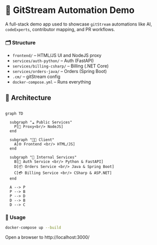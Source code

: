 # 🔧 GitStream Automation Demo

A full-stack demo app used to showcase `gitStream` automations like AI, `codeExperts`, contributor mapping, and PR workflows.

### 🗂️ Structure

- `frontend/` – HTML/JS UI and NodeJS proxy
- `services/auth-python/` – Auth (FastAPI)
- `services/billing-csharp/` – Billing (.NET Core)
- `services/orders-java/` – Orders (Spring Boot)
- `.cm/` – gitStream config
- `docker-compose.yml` – Runs everything




## 🧭 Architecture

```mermaid

graph TD

  subgraph "☁️ Public Services"
    P[🧭 Proxy<br/> NodeJS]
  end

  subgraph "🧑‍💻 Client"
    A[🌐 Frontend <br/> HTML/JS]
  end

  subgraph "🏢 Internal Services"
    B[🔐 Auth Service <br/> Python & FastAPI]
    D[📦 Orders Service <br/> Java & Spring Boot]
    C[💳 Billing Service <br/> CSharp & ASP.NET]
  end

  A --> P
  P --> B
  P --> D
  D --> B
  D --> C
```

### 🚀 Usage

```bash
docker-compose up --build
```
Open a browser to http://localhost:3000/
